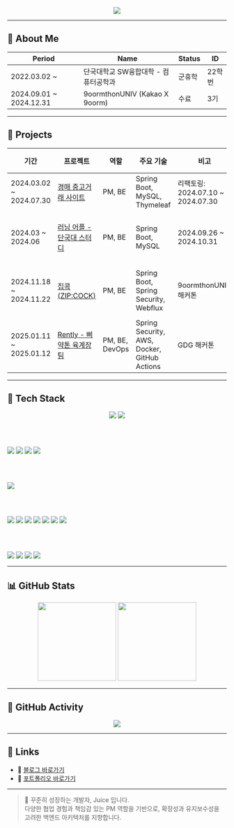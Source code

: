 <!-- Header -->
<p align="center">
  <img src="https://capsule-render.vercel.app/api?type=waving&color=0:FFC1C1,100:FFB6B6&height=200&section=footer&text=Juice's%20GitHub📡&fontSize=60&fontAlignY=50&textBg=false&fontColor=FBEFEF&animation=scaleIn"/>
</p>

---

## 🧾 About Me

| Period | Name | Status | ID |
|--------|------|--------|----|
| 2022.03.02 ~ | 단국대학교 SW융합대학 - 컴퓨터공학과 | 군휴학 | 22학번 |
| 2024.09.01 ~ 2024.12.31 | 9oormthonUNIV (Kakao X 9oorm) | 수료 | 3기 |

---

## 🚀 Projects

| 기간 | 프로젝트 | 역할 | 주요 기술 | 비고 | 유형 | 상태 |
|------|----------|------|-----------|------|------|------|
| 2024.03.02 ~ 2024.07.30 | [경매 중고거래 사이트](https://github.com/KangWooJu/DomProject_Final) | PM, BE | Spring Boot, MySQL, Thymeleaf | 리팩토링: 2024.07.10 ~ 2024.07.30 | 개인 | ✅ 완료 |
| 2024.03 ~ 2024.06 | [러닝 어플 - 단국대 스터디](https://github.com/9oormthonDKU) | PM, BE | Spring Boot, MySQL | 2024.09.26 ~ 2024.10.31 | 스터디 | 🚀 배포 완료 |
| 2024.11.18 ~ 2024.11.22 | [집콕 (ZIP:COCK)](https://github.com/KangWooJu/2024_DANPOONG_TEAM_44_BE) | PM, BE | Spring Boot, Spring Security, Webflux | 9oormthonUNIV 해커톤 | 해커톤 | 🚀 배포 완료 |
| 2025.01.11 ~ 2025.01.12 | [Rently - 삐약톤 육계장팀](https://github.com/Bbiyakthon-6gaejang) | PM, BE, DevOps | Spring Security, AWS, Docker, GitHub Actions | GDG 해커톤 | 해커톤 | 🚀 배포 완료 |

---

## 🧰 Tech Stack

<p align="center">

  <!-- Languages -->
  <img src="https://img.shields.io/badge/Java-007396?style=for-the-badge&logo=java&logoColor=white"/>
  <img src="https://img.shields.io/badge/C-A8B9CC?style=for-the-badge&logo=C&logoColor=white"/>

  <br><br>

  <!-- Frameworks -->
  <img src="https://img.shields.io/badge/Spring-6DB33F?style=for-the-badge&logo=spring&logoColor=white"/>
  <img src="https://img.shields.io/badge/SpringBoot-6DB33F?style=for-the-badge&logo=springboot&logoColor=white"/>
  <img src="https://img.shields.io/badge/SpringSecurity-6DB33F?style=for-the-badge&logo=springsecurity&logoColor=white"/>
  <img src="https://img.shields.io/badge/Spring%20Webflux-6DB33F?style=for-the-badge&logo=spring&logoColor=white"/>

  <br><br>

  <!-- Database -->
  <img src="https://img.shields.io/badge/MySQL-4479A1?style=for-the-badge&logo=mysql&logoColor=white"/>

  <br><br>

  <!-- DevOps & Monitoring -->
  <img src="https://img.shields.io/badge/Git-F05032?style=for-the-badge&logo=git&logoColor=white"/>
  <img src="https://img.shields.io/badge/GitHub-181717?style=for-the-badge&logo=github&logoColor=white"/>
  <img src="https://img.shields.io/badge/Docker-2496ED?style=for-the-badge&logo=docker&logoColor=white"/>
  <img src="https://img.shields.io/badge/AWS-FF9900?style=for-the-badge&logo=amazonaws&logoColor=white"/>
  <img src="https://img.shields.io/badge/GitHub%20Actions-2088FF?style=for-the-badge&logo=githubactions&logoColor=white"/>
  <img src="https://img.shields.io/badge/Grafana-F46800?style=for-the-badge&logo=grafana&logoColor=white"/>
  <img src="https://img.shields.io/badge/Prometheus-E6522C?style=for-the-badge&logo=prometheus&logoColor=white"/>

  <br><br>

  <!-- Tools -->
  <img src="https://img.shields.io/badge/VSCode-007ACC?style=for-the-badge&logo=visualstudiocode&logoColor=white"/>
  <img src="https://img.shields.io/badge/IntelliJ-000000?style=for-the-badge&logo=intellijidea&logoColor=white"/>
  <img src="https://img.shields.io/badge/Notion-000000?style=for-the-badge&logo=notion&logoColor=white"/>
  <img src="https://img.shields.io/badge/Discord-5865F2?style=for-the-badge&logo=discord&logoColor=white"/>

</p>


---

## 📊 GitHub Stats

<p align="center">
  <img src="https://github-readme-stats.vercel.app/api?username=KangWooJu&show_icons=true&theme=tokyonight" height="180px"/>
  <img src="https://github-readme-stats.vercel.app/api/top-langs/?username=KangWooJu&layout=compact&theme=tokyonight" height="180px"/>
</p>

---

## 🌱 GitHub Activity

<p align="center">
  <img src="https://github-readme-activity-graph.vercel.app/graph?username=KangWooJu&theme=tokyo-night"/>
</p>

---

## 🔗 Links

- 📝 [블로그 바로가기](https://your-blog-link.com)
- 💼 [포트폴리오 바로가기](https://your-portfolio-link.com)

---

> 👋 꾸준히 성장하는 개발자, Juice 입니다.  
> 다양한 협업 경험과 책임감 있는 PM 역할을 기반으로, 확장성과 유지보수성을 고려한 백엔드 아키텍처를 지향합니다.
